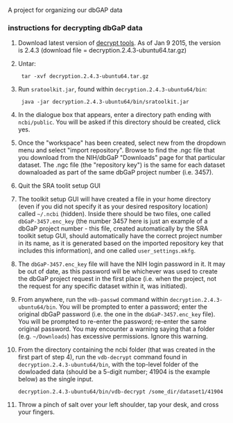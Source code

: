 A project for organizing our dbGAP data

### instructions for decrypting dbGaP data

1. Download latest version of [decrypt tools](http://www.ncbi.nlm.nih.gov/Traces/sra/?view=software).  As of Jan 9 2015,
   the version is 2.4.3 (download file = decryption.2.4.3-ubuntu64.tar.gz)

2. Untar: 

        tar -xvf decryption.2.4.3-ubuntu64.tar.gz

3. Run `sratoolkit.jar`, found within `decryption.2.4.3-ubuntu64/bin`:

        java -jar decryption.2.4.3-ubuntu64/bin/sratoolkit.jar

4. In the dialogue box that appears, enter a directory path ending with `ncbi/public`. You will be asked if this
   directory should be created, click yes.

5. Once the "workspace" has been created, select new from the dropdown menu and select "import repository". Browse to
   find the .ngc file that you download from the NIH/dbGaP "Downloads" page for that particular dataset. The .ngc file
   (the "repository key") is the same for each dataset downaloaded as part of the same dbGaP project number (i.e.
   3457).

6. Quit the SRA toolit setup GUI

7. The toolkit setup GUI will have created a file in your home directory (even if you did not specify it as your desired
   respository location) called `~/.ncbi` (hidden). Inside there should be two files, one called `dbGaP-3457.enc_key` (the
   number 3457 here is just an example of a dbGaP project number - this file, created automatically by the SRA toolkit
   setup GUI, should automatically have the correct project number in its name, as it is generated based on the imported
   repository key that includes this information), and one called `user_settings.mkfg`.

8. The `dbGaP-3457.enc_key` file will have the NIH login password in it. It may be out of date, as this password will be
   whichever was used to create the dbGaP project request in the first place (i.e. when the project, not the request for
   any specific dataset within it, was initiated).

9. From anywhere, run the `vdb-passwd` command within `decryption.2.4.3-ubuntu64/bin`. You will be prompted to enter a
   password; enter the original dbGaP password (i.e. the one in the `dbGaP-3457.enc_key` file). You will be prompted to
   re-enter the password; re-enter the same original password. You may encounter a warning saying that a folder (e.g.
   `~/Downloads`) has excessive permissions. Ignore this warning.

10. From the directory containing the ncbi folder (that was created in the first part of step 4), run the `vdb-decrypt`
    command found in `decryption.2.4.3-ubuntu64/bin`, with the top-level folder of the dowloaded data (should be a 5-digit
    number; 41904 is the example below) as the single input.

        decryption.2.4.3-ubuntu64/bin/vdb-decrypt /some_dir/dataset1/41904

11. Throw a pinch of salt over your left shoulder, tap your desk, and cross your fingers.
